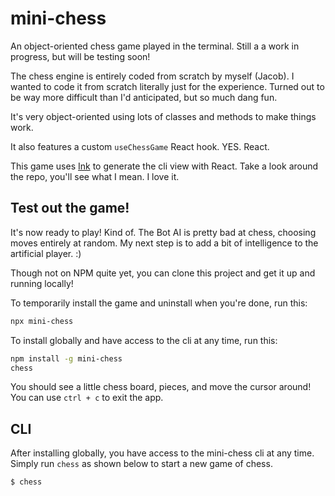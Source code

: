 # mini-chess

An object-oriented chess game played in the terminal. Still a a work in progress, but will be testing soon!

The chess engine is entirely coded from scratch by myself (Jacob). I wanted to code it from scratch literally just for the experience. Turned out to be way more difficult than I'd anticipated, but so much dang fun.

It's very object-oriented using lots of classes and methods to make things work.

It also features a custom `useChessGame` React hook. YES. React.

This game uses [Ink](https://github.com/vadimdemedes/ink) to generate the cli view with React. Take a look around the repo, you'll see what I mean. I love it.

## Test out the game!

It's now ready to play! Kind of. The Bot AI is pretty bad at chess, choosing moves entirely at random. My next step is to add a bit of intelligence to the artificial player. :)

Though not on NPM quite yet, you can clone this project and get it up and running locally!


To temporarily install the game and uninstall when you're done, run this:
```bash
npx mini-chess
```

To install globally and have access to the cli at any time, run this:
```bash
npm install -g mini-chess
chess
```

You should see a little chess board, pieces, and move the cursor around! You can use `ctrl + c` to exit the app.

## CLI

After installing globally, you have access to the mini-chess cli at any time. Simply run `chess` as shown below to start a new game of chess.

```bash
$ chess
```
